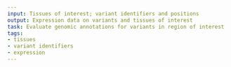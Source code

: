 ```yaml
---
input: Tissues of interest; variant identifiers and positions
output: Expression data on variants and tissues of interest
task: Evaluate genomic annotations for variants in region of interest
tags:
- tissues
- variant identifiers
- expression
---
```

